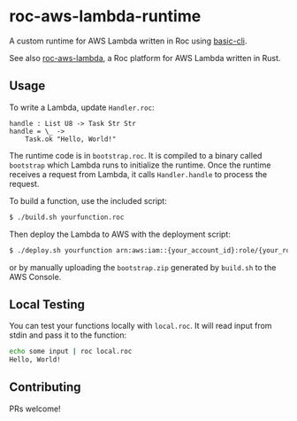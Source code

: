# roc-aws-lambda-runtime

A custom runtime for AWS Lambda written in Roc using [basic-cli](https://github.com/roc-lang/basic-cli).

See also [roc-aws-lambda](https://github.com/isaacvando/roc-aws-lambda), a Roc platform for AWS Lambda written in Rust.

## Usage

To write a Lambda, update `Handler.roc`:
```roc
handle : List U8 -> Task Str Str
handle = \_ ->
    Task.ok "Hello, World!"
```

The runtime code is in `bootstrap.roc`. It is compiled to a binary called `bootstrap` which Lambda runs to initialize the runtime. Once the runtime receives a request from Lambda, it calls `Handler.handle` to process the request.

To build a function, use the included script:
```bash
$ ./build.sh yourfunction.roc
```

Then deploy the Lambda to AWS with the deployment script:
```bash
$ ./deploy.sh yourfunction arn:aws:iam::{your_account_id}:role/{your_role_name}
```
or by manually uploading the `bootstrap.zip` generated by `build.sh` to the AWS Console.

## Local Testing
You can test your functions locally with `local.roc`. It will read input from stdin and pass it to the function:
```bash
echo some input | roc local.roc
Hello, World!
```

## Contributing

PRs welcome!
